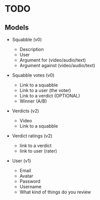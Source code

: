 # TODO

## Models
- Squabble (v0)
  - Description
  - User
  - Argument for (video/audio/text)
  - Argument against (video/audio/text)

- Squabble votes (v0)
  - Link to a squabble
  - Link to a user (the voter)
  - Link to a verdict (OPTIONAL)
  - Winner (A/B)

- Verdicts (v2)
  - Video
  - Link to a squabble

- Verdict ratings (v2)
  - link to a verdict
  - link to user (rater)

- User (v1)
  - Email
  - Avatar
  - Password
  - Username
  - What kind of things do you review
